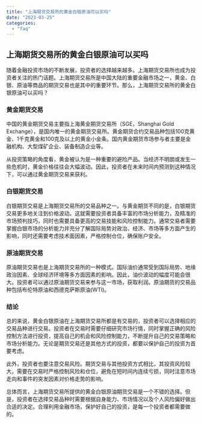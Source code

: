 ```yaml
---
title: "上海期货交易所的黄金白银原油可以买吗"
date: "2023-03-25"
categories: 
  - "faq"
---
```


## 上海期货交易所的黄金白银原油可以买吗

随着金融投资市场的不断发展，投资者的选择越来越多。上海期货交易所也成为投资者关注的热门话题。上海期货交易所是中国大陆的重要金融市场之一，黄金、白银、原油等商品的期货交易也是其中的重要环节。那么，上海期货交易所的黄金白银原油可以买吗？

### 黄金期货交易

中国的黄金期货交易主要指上海黄金期货交易所（SGE，Shanghai Gold Exchange），是国内唯一的黄金期货交易所。黄金期货合约交易品种包括100克黄金、1千克黄金和100克及以上的黄金小金条。国内黄金期货市场参与者主要是金融机构、大型煤矿企业、装备制造企业等。

从投资策略的角度看，黄金被认为是一种重要的避险产品。当经济不明朗或发生一些危机时，黄金价格往往会大幅波动。因此，投资者在未来时间内预测到这种情况下，可以通过黄金期货交易来获利。

### 白银期货交易

白银期货交易是上海期货交易所的交易品种之一。与黄金期货不同的是，白银期货交易更多地关注到价格波动。这就需要投资者具备丰富的市场分析能力，及精准的市场预判技巧，同时也需要具备更高的交易技能和风险控制能力。通常交易者需要掌握白银市场的分析能力并充分了解国际局势对政治、经济、市场等多方面产生的影响，同时还需要考虑技术面因素，严格控制仓位，确保账户安全。

### 原油期货交易

原油期货交易也是上海期货交易所的一种模式。国际油价通常受到国际局势、地缘政治因素、全球经济环境等多方面因素的影响。因此，油价波动的幅度可能会很大。投资者可以通过原油期货交易来参与这一市场，获取利润。原油期货的交易品种包括布伦特原油和西德克萨斯原油(WTI)。

### 结论

总的来说，黄金白银原油在上海期货交易所都是有交易的，投资者可以选择相应的交易品种进行交易。投资者在交易时需要仔细研究市场行情，同时掌握正确的风险控制方法进行投资，提高自己的机会和风险控制能力，不断提升自己的交易策略和市场分析能力。无论是期货交易还是其他方式的投资，都要以保护自己的投资为首要考虑。

此外，投资者也要注意交易风险。期货交易与其他投资方式相比，其投资风险较大，需要在交易时严格控制风险和仓位，避免在短时间内连续亏损，同时注意市场走向和事件的突发因素对价格走势的影响。

总体而言，上海期货交易所提供的黄金白银原油期货交易是一个不错的选择。但是，投资者在选择交易品种时需要根据自身能力、市场情况以及个人风险偏好做出合适的决定。合理利用金融市场，保护好自己的投资，是每一个投资者都需要做的。
